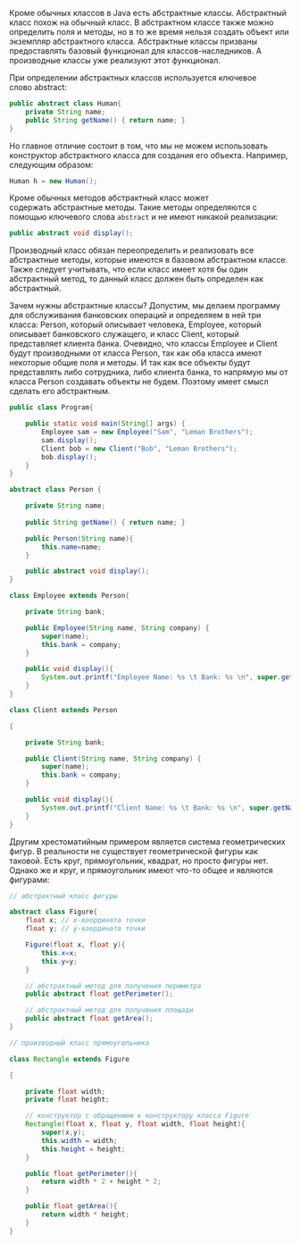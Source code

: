 
Кроме обычных классов в Java есть абстрактные классы. Абстрактный класс похож на обычный класс. В абстрактном классе также можно определить поля и методы, но в то же время нельзя создать объект или экземпляр абстрактного класса. Абстрактные классы призваны предоставлять базовый функционал для классов-наследников. А производные классы уже реализуют этот функционал.

При определении абстрактных классов используется ключевое слово abstract:

```Java
public abstract class Human{
    private String name;
    public String getName() { return name; }
}
```

Но главное отличие состоит в том, что мы не можем использовать конструктор абстрактного класса для создания его объекта. Например, следующим образом:

```Java
Human h = new Human();
```

Кроме обычных методов абстрактный класс может содержать абстрактные методы. Такие методы определяются с помощью ключевого слова `abstract` и не имеют никакой реализации:

```Java
public abstract void display();
```

Производный класс обязан переопределить и реализовать все абстрактные методы, которые имеются в базовом абстрактном классе. Также следует учитывать, что если класс имеет хотя бы один абстрактный метод, то данный класс должен быть определен как абстрактный.

Зачем нужны абстрактные классы? Допустим, мы делаем программу для обслуживания банковских операций и определяем в ней три класса: Person, который описывает человека, Employee, который описывает банковского служащего, и класс Client, который представляет клиента банка. Очевидно, что классы Employee и Client будут производными от класса Person, так как оба класса имеют некоторые общие поля и методы. И так как все объекты будут представлять либо сотрудника, либо клиента банка, то напрямую мы от класса Person создавать объекты не будем. Поэтому имеет смысл сделать его абстрактным.

```Java
public class Program{

    public static void main(String[] args) {
        Employee sam = new Employee("Sam", "Leman Brothers");
        sam.display();
        Client bob = new Client("Bob", "Leman Brothers");
        bob.display();
    }
}

abstract class Person {

    private String name;
    
    public String getName() { return name; }

    public Person(String name){
        this.name=name;
    }

    public abstract void display();
}

class Employee extends Person{

    private String bank;

    public Employee(String name, String company) {
        super(name);
        this.bank = company;
    }

    public void display(){
        System.out.printf("Employee Name: %s \t Bank: %s \n", super.getName(), bank);
    }
}

class Client extends Person

{

    private String bank;

    public Client(String name, String company) {
        super(name);
        this.bank = company;
    }

    public void display(){
        System.out.printf("Client Name: %s \t Bank: %s \n", super.getName(), bank);
    }
}
```

Другим хрестоматийным примером является система геометрических фигур. В реальности не существует геометрической фигуры как таковой. Есть круг, прямоугольник, квадрат, но просто фигуры нет. Однако же и круг, и прямоугольник имеют что-то общее и являются фигурами:

```Java
// абстрактный класс фигуры

abstract class Figure{
    float x; // x-координата точки
    float y; // y-координата точки

    Figure(float x, float y){
        this.x=x;
        this.y=y;
    }

    // абстрактный метод для получения периметра
    public abstract float getPerimeter();

    // абстрактный метод для получения площади
    public abstract float getArea();
}

// производный класс прямоугольника

class Rectangle extends Figure

{

    private float width;
    private float height;

    // конструктор с обращением к конструктору класса Figure
    Rectangle(float x, float y, float width, float height){
        super(x,y);
        this.width = width;
        this.height = height;
    }

    public float getPerimeter(){
        return width * 2 + height * 2;
    }

    public float getArea(){
        return width * height;
    }
}
```